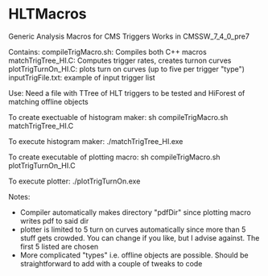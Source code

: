 # HLTMacros
Generic Analysis Macros for CMS Triggers
Works in CMSSW_7_4_0_pre7

Contains:
  compileTrigMacro.sh: Compiles both C++ macros
  matchTrigTree_HI.C: Computes trigger rates, creates turnon curves
  plotTrigTurnOn_HI.C: plots turn on curves (up to five per trigger "type") 
  inputTrigFile.txt: example of input trigger list 

Use:
  Need a file with TTree of HLT triggers to be tested and HiForest of matching offline objects

To create exectuable of histogram maker:
  sh compileTrigMacro.sh matchTrigTree_HI.C

To execute histogram maker:
  ./matchTrigTree_HI.exe <inputHLTFile> <inputMatchingHiForestFile> <inputTriggerTextFile>

To create executable of plotting macro:
  sh compileTrigMacro.sh plotTrigTurnOn_HI.C

To execute plotter:
  ./plotTrigTurnOn.exe <inputHistFile> <inputTriggerTextFile>

Notes: 
  * Compiler automatically makes directory "pdfDir" since plotting macro writes pdf to said dir
  * plotter is limited to 5 turn on curves automatically since more than 5 stuff gets crowded. You can change if you like, but I advise against. The first 5 listed are chosen
  * More complicated "types" i.e. offline objects are possible. Should be straightforward to add with a couple of tweaks to code